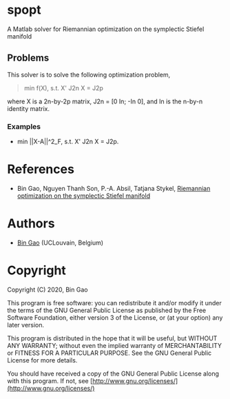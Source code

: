 # spopt
A Matlab solver for Riemannian optimization on the symplectic Stiefel manifold

## Problems
This solver is to solve the following optimization problem,
> min f(X),
  s.t.   X' J2n X = J2p
  
where X is a 2n-by-2p matrix, J2n = [0 In; -In 0], and In is the n-by-n identity matrix.
### Examples
+ min ||X-A||^2_F, s.t.  X' J2n X = J2p.

# References
+ Bin Gao, Nguyen Thanh Son, P.-A. Absil, Tatjana Stykel, [Riemannian optimization on the symplectic Stiefel manifold]()

# Authors
+ [Bin Gao](https://www.gaobin.cc/) (UCLouvain, Belgium)

# Copyright
Copyright (C) 2020, Bin Gao

This program is free software: you can redistribute it and/or modify it under the terms of the GNU General Public License as published by the Free Software Foundation, either version 3 of the License, or (at your option) any later version.

This program is distributed in the hope that it will be useful, but WITHOUT ANY WARRANTY; without even the implied warranty of MERCHANTABILITY or FITNESS FOR A PARTICULAR PURPOSE. See the GNU General Public License for more details.

You should have received a copy of the GNU General Public License along with this program. If not, see [http://www.gnu.org/licenses/](http://www.gnu.org/licenses/)
